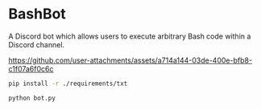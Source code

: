 # BashBot
A Discord bot which allows users to execute arbitrary Bash code within a Discord channel.    

https://github.com/user-attachments/assets/a714a144-03de-400e-bfb8-c1f07a6f0c6c

```bash
pip install -r ./requirements/txt
```

```bash
python bot.py
```
